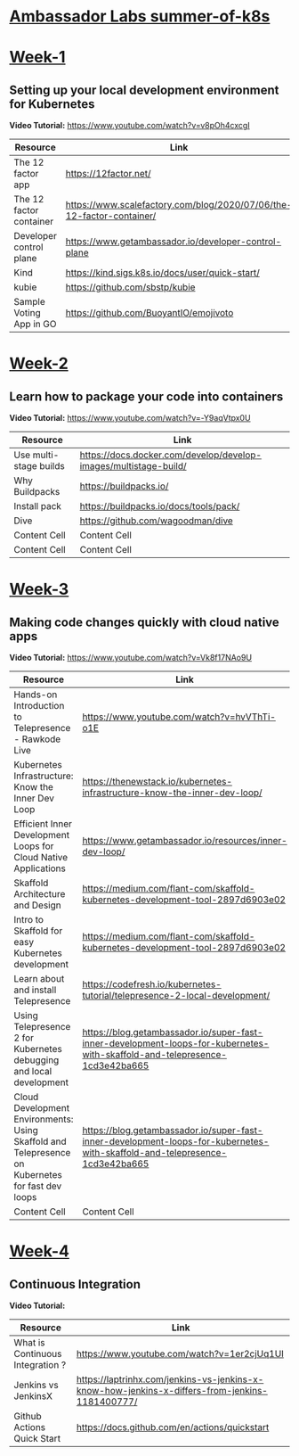 # [Ambassador Labs summer-of-k8s](https://www.getambassador.io/summer-of-k8s/)

# [Week-1](https://www.getambassador.io/summer-of-k8s/code/week1/) 
## Setting up your local development environment for Kubernetes

**Video Tutorial:** https://www.youtube.com/watch?v=v8pOh4cxcgI

| Resource    | Link      |
| ------------- | ------------- |
| The 12 factor app  | https://12factor.net/  |
|The 12 factor container | https://www.scalefactory.com/blog/2020/07/06/the-12-factor-container/ |
|Developer control plane | https://www.getambassador.io/developer-control-plane |
|Kind | https://kind.sigs.k8s.io/docs/user/quick-start/ |
|kubie  | https://github.com/sbstp/kubie |
|Sample Voting App in GO  | https://github.com/BuoyantIO/emojivoto |

# [Week-2](https://www.getambassador.io/summer-of-k8s/code/week2/)
## Learn how to package your code into containers

**Video Tutorial:** https://www.youtube.com/watch?v=-Y9aqVtpx0U

| Resource    | Link      |
| ------------- | ------------- |
|Use multi-stage builds  | https://docs.docker.com/develop/develop-images/multistage-build/ |
| Why Buildpacks  | https://buildpacks.io/  |
| Install pack  | https://buildpacks.io/docs/tools/pack/ |
|  Dive | https://github.com/wagoodman/dive |
| Content Cell  | Content Cell  |
| Content Cell  | Content Cell  |


# [Week-3](https://www.getambassador.io/summer-of-k8s/code/week3/)
## Making code changes quickly with cloud native apps

**Video Tutorial:** https://www.youtube.com/watch?v=Vk8f17NAo9U

| Resource    | Link      |
| ------------- | ------------- |
| Hands-on Introduction to Telepresence - Rawkode Live  | https://www.youtube.com/watch?v=hvVThTi-o1E |
|Kubernetes Infrastructure: Know the Inner Dev Loop|https://thenewstack.io/kubernetes-infrastructure-know-the-inner-dev-loop/|
|Efficient Inner Development Loops for Cloud Native Applications|https://www.getambassador.io/resources/inner-dev-loop/|
|Skaffold Architecture and Design|https://medium.com/flant-com/skaffold-kubernetes-development-tool-2897d6903e02|
|Intro to Skaffold for easy Kubernetes development|https://medium.com/flant-com/skaffold-kubernetes-development-tool-2897d6903e02|
|Learn about and install Telepresence|https://codefresh.io/kubernetes-tutorial/telepresence-2-local-development/|
|Using Telepresence 2 for Kubernetes debugging and local development|https://blog.getambassador.io/super-fast-inner-development-loops-for-kubernetes-with-skaffold-and-telepresence-1cd3e42ba665|
|Cloud Development Environments: Using Skaffold and Telepresence on Kubernetes for fast dev loops|https://blog.getambassador.io/super-fast-inner-development-loops-for-kubernetes-with-skaffold-and-telepresence-1cd3e42ba665|
| Content Cell  | Content Cell  |

# [Week-4](https://www.getambassador.io/summer-of-k8s/code/week4/)
## Continuous Integration

**Video Tutorial:** 

| Resource    | Link      |
| ------------- | ------------- |
|What is Continuous Integration ?|https://www.youtube.com/watch?v=1er2cjUq1UI|
|Jenkins vs JenkinsX|https://laptrinhx.com/jenkins-vs-jenkins-x-know-how-jenkins-x-differs-from-jenkins-1181400777/|
|Github Actions Quick Start|https://docs.github.com/en/actions/quickstart|

